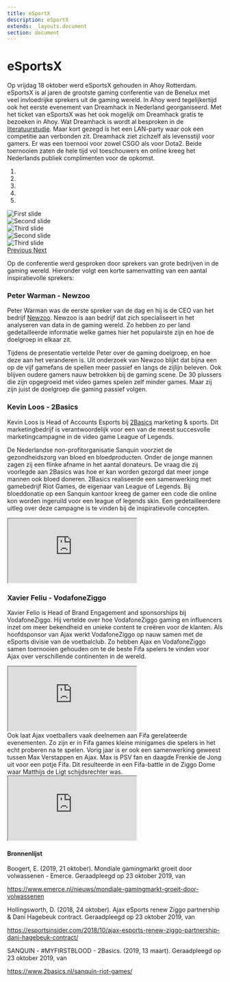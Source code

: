 ```yaml
---
title: eSportX 
description: eSportX
extends: _layouts.document
section: document
---
```


# eSportsX 

Op vrijdag 18 oktober werd eSportsX gehouden in Ahoy Rotterdam. eSportsX is al jaren de grootste gaming conferentie van de Benelux met veel invloedrijke sprekers uit de gaming wereld. In Ahoy werd tegelijkertijd ook het eerste evenement van Dreamhack in Nederland georganiseerd. Met het ticket van eSportsX was het ook mogelijk om Dreamhack gratis te bezoeken in Ahoy. Wat Dreamhack is wordt al besproken in de [literatuurstudie](/docs/literatuurstudie). Maar kort gezegd is het een LAN-party waar ook een competitie aan verbonden zit. Dreamhack ziet zichzelf als levensstijl voor gamers. Er was een toernooi voor zowel CSGO als voor Dota2. Beide toernooien zaten de hele tijd vol toeschouwers en online kreeg het Nederlands publiek complimenten voor de opkomst. 

<div id="jaren80carousel" class="carousel slide mb-4" data-ride="carousel">
  <ol class="carousel-indicators">
    <li data-target="#jaren80carousel" data-slide-to="0" class="active"></li>
    <li data-target="#jaren80carousel" data-slide-to="1"></li>
    <li data-target="#jaren80carousel" data-slide-to="2"></li>
    <li data-target="#jaren80carousel" data-slide-to="3"></li>
    <li data-target="#jaren80carousel" data-slide-to="4"></li>
  </ol>
  <div class="carousel-inner">
    <div class="carousel-item active">
      <img class="d-block w-100" src="/assets/img/dreamhack-rotterdam-five.jpg" alt="First slide">
    </div>
    <div class="carousel-item">
      <img class="d-block w-100" src="/assets/img/dreamhack-rotterdam-six.jpg" alt="Second slide">
    </div>
    <div class="carousel-item">
      <img class="d-block w-100" src="/assets/img/dreamhack-rotterdam-three.jpg" alt="Third slide">
    </div>
    <div class="carousel-item">
      <img class="d-block w-100" src="/assets/img/dreamhack-rotterdam-two.jpg" alt="Second slide">
    </div>
    <div class="carousel-item">
      <img class="d-block w-100" src="/assets/img/dreamhack-rotterdam-four.jpg" alt="Third slide">
    </div>
  </div>
  <a class="carousel-control-prev" href="#jaren80carousel" role="button" data-slide="prev">
    <span class="carousel-control-prev-icon" aria-hidden="true"></span>
    <span class="sr-only">Previous</span>
  </a>
  <a class="carousel-control-next" href="#jaren80carousel" role="button" data-slide="next">
    <span class="carousel-control-next-icon" aria-hidden="true"></span>
    <span class="sr-only">Next</span>
  </a>
</div>


Op de conferentie werd gesproken door sprekers van grote bedrijven in de gaming wereld. Hieronder volgt een korte samenvatting van een aantal inspiratievolle sprekers: 

### Peter Warman - Newzoo
Peter Warman was de eerste spreker van de dag en hij is de CEO van het bedrijf [Newzoo](https://newzoo.com). Newzoo is aan bedrijf dat zich specialiseert in het analyseren van data in de gaming wereld. Zo hebben zo per land gedetailleerde informatie welke games hier het populairste zijn en hoe de doelgroep in elkaar zit. 

Tijdens de presentatie vertelde Peter over de gaming doelgroep, en hoe deze aan het veranderen is. Uit onderzoek van Newzoo blijkt dat bijna een op de vijf gamefans de spellen meer passief en langs de zijlijn beleven. Ook blijven oudere gamers nauw betrokken bij de gaming scene. De 30 plussers die zijn opgegroeid met video games spelen zelf minder games. Maar zij zijn juist de doelgroep die gaming passief volgen. 

### Kevin Loos - 2Basics 
Kevin Loos is Head of Accounts Esports bij [2Basics](https://www.2basics.nl/) marketing & sports. Dit marketingbedrijf is verantwoordelijk voor een van de meest succesvolle marketingcampagne in de video game League of Legends. 

De Nederlandse non-profitorganisatie Sanquin voorziet de gezondheidszorg van bloed en bloedproducten. Onder de jonge mannen zagen zij een flinke afname in het aantal donateurs. De vraag die zij voorlegde aan 2Basics was hoe er kan worden gezorgd dat meer jonge mannen ook bloed doneren. 2Basics realiseerde een samenwerking met gamebedrijf Riot Games, de eigenaar van League of Legends. Bij bloeddonatie op een Sanquin kantoor kreeg de gamer een code die online kon worden ingeruild voor een league of legends skin. Een gedetailleerdere uitleg over deze campagne is te vinden bij de inspiratievolle concepten. 
<div class="embed-responsive embed-responsive-16by9">
  <iframe class="embed-responsive-item" src="https://www.youtube.com/embed/hzCNx3KFuJ8" allowfullscreen></iframe>
</div>

### Xavier Feliu - VodafoneZiggo
Xavier Felio is Head of Brand Engagement and sponsorships bij VodafoneZiggo. 
Hij vertelde over hoe VodafoneZiggo gaming en influencers inzet om meer bekendheid en unieke content te creëren voor de klanten. Als hoofdsponsor van Ajax werkt VodafoneZiggo op nauw samen met de eSports divisie van de voetbalclub. Zo hebben Ajax en VodafoneZiggo samen toernooien gehouden om te de beste Fifa spelers te vinden voor Ajax over verschillende continenten in de wereld.  

<div class="embed-responsive embed-responsive-16by9">
  <iframe class="embed-responsive-item" src="https://www.youtube.com/embed/adTmkGqAY_A" allowfullscreen></iframe>
</div>
Ook laat Ajax voetballers vaak deelnemen aan Fifa gerelateerde evenementen. Zo zijn er in Fifa games kleine minigames die spelers in het echt proberen na te spelen. Vorig jaar is er ook een samenwerking geweest tussen Max Verstappen en Ajax. Max is PSV fan en daagde Frenkie de Jong uit voor een potje Fifa. Dit resulteerde in een Fifa-battle in de Ziggo Dome waar Matthijs de Ligt schijdsrechter was.   
<div class="embed-responsive embed-responsive-16by9">
  <iframe class="embed-responsive-item" src="https://www.youtube.com/embed/OSZPIE7pQ3Y" allowfullscreen></iframe>
</div>

#### Bronnenlijst
<div class="bronnenlijst">
<p class="bron">
Boogert, E. (2019, 21 oktober). Mondiale gamingmarkt groeit door volwassenen - Emerce. Geraadpleegd op 23 oktober 2019, van</p> <a class="bronlink" href="https://www.emerce.nl/nieuws/mondiale-gamingmarkt-groeit-door-volwassenen" target="_blank">https://www.emerce.nl/nieuws/mondiale-gamingmarkt-groeit-door-volwassenen</a>
<p class="bron">Hollingsworth, D. (2018, 24 oktober). Ajax eSports renew Ziggo partnership & Dani Hagebeuk contract. Geraadpleegd op 23 oktober 2019, van</p><a class="bronlink" href="https://esportsinsider.com/2018/10/ajax-esports-renew-ziggo-partnership-dani-hagebeuk-contract/">https://esportsinsider.com/2018/10/ajax-esports-renew-ziggo-partnership-dani-hagebeuk-contract/</a> 
<p class="bron">SANQUIN - #MYFIRSTBLOOD - 2Basics. (2019, 13 maart). Geraadpleegd op 23 oktober 2019, van</p><a class="bronlink" href="https://www.2basics.nl/sanquin-riot-games/">https://www.2basics.nl/sanquin-riot-games/</a>
</div>